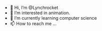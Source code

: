 - 👋 Hi, I’m @Lynchrocket
- 👀 I’m interested in animation.
- 🌱 I’m currently learning computer science
- 📫 How to reach me ...

<!---
Lynchrocket/Lynchrocket is a ✨ special ✨ repository because its `README.md` (this file) appears on your GitHub profile.
You can click the Preview link to take a look at your changes.
--->
